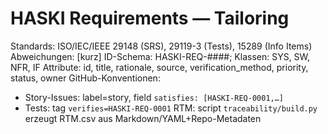 # HASKI Requirements — Tailoring
Standards: ISO/IEC/IEEE 29148 (SRS), 29119-3 (Tests), 15289 (Info Items)
Abweichungen: [kurz]
ID-Schema: HASKI-REQ-####; Klassen: SYS, SW, NFR, IF
Attribute: id, title, rationale, source, verification_method, priority, status, owner
GitHub-Konventionen:
- Story-Issues: label=story, field `satisfies: [HASKI-REQ-0001,…]`
- Tests: tag `verifies=HASKI-REQ-0001`
RTM: script `traceability/build.py` erzeugt RTM.csv aus Markdown/YAML+Repo-Metadaten
